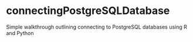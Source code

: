 # connectingPostgreSQLDatabase
Simple walkthrough outlining connecting to PostgreSQL databases using R and Python
